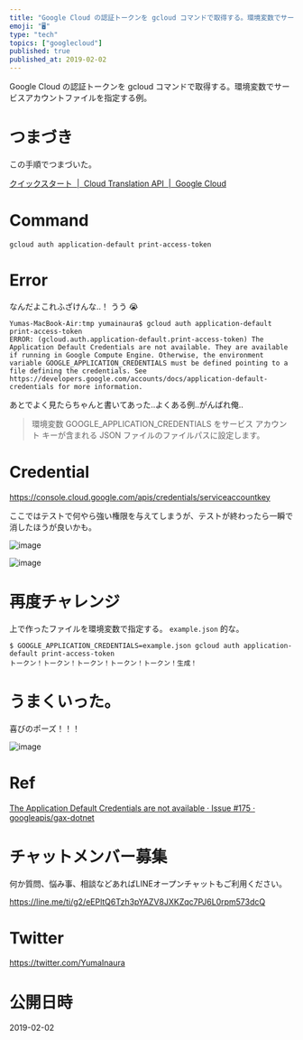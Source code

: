 ```yaml
---
title: "Google Cloud の認証トークンを gcloud コマンドで取得する。環境変数でサービスアカウントファイルを指定する例。"
emoji: "🖥"
type: "tech"
topics: ["googlecloud"]
published: true
published_at: 2019-02-02
---
```


Google Cloud の認証トークンを gcloud コマンドで取得する。環境変数でサービスアカウントファイルを指定する例。

# つまづき

この手順でつまづいた。


[クイックスタート  |  Cloud Translation API  |  Google Cloud](https://cloud.google.com/translate/docs/quickstart)


# Command

```
gcloud auth application-default print-access-token
```

# Error

なんだよこれふざけんな‥！ うう 😭

```
Yumas-MacBook-Air:tmp yumainaura$ gcloud auth application-default print-access-token
ERROR: (gcloud.auth.application-default.print-access-token) The Application Default Credentials are not available. They are available if running in Google Compute Engine. Otherwise, the environment variable GOOGLE_APPLICATION_CREDENTIALS must be defined pointing to a file defining the credentials. See https://developers.google.com/accounts/docs/application-default-credentials for more information.
```

あとでよく見たらちゃんと書いてあった‥よくある例‥がんばれ俺‥

>環境変数 GOOGLE_APPLICATION_CREDENTIALS をサービス アカウント キーが含まれる JSON ファイルのファイルパスに設定します。


# Credential


https://console.cloud.google.com/apis/credentials/serviceaccountkey

ここではテストで何やら強い権限を与えてしまうが、テストが終わったら一瞬で消したほうが良いかも。

![image](https://user-images.githubusercontent.com/13635059/52160100-c8d6b980-26f1-11e9-8d7f-8377c7d1491d.png)


![image](https://user-images.githubusercontent.com/13635059/52160107-f15eb380-26f1-11e9-92d5-df43015dacea.png)


# 再度チャレンジ

上で作ったファイルを環境変数で指定する。 `example.json` 的な。

```
$ GOOGLE_APPLICATION_CREDENTIALS=example.json gcloud auth application-default print-access-token
トークン！トークン！トークン！トークン！トークン！生成！
```

# うまくいった。

喜びのポーズ！！！

![image](https://user-images.githubusercontent.com/13635059/52160139-a42f1180-26f2-11e9-9c14-a9d32b181e53.png)

# Ref

[The Application Default Credentials are not available · Issue #175 · googleapis/gax-dotnet](https://github.com/googleapis/gax-dotnet/issues/175)








<!-- Update From Qiita API -->

# チャットメンバー募集


何か質問、悩み事、相談などあればLINEオープンチャットもご利用ください。

https://line.me/ti/g2/eEPltQ6Tzh3pYAZV8JXKZqc7PJ6L0rpm573dcQ





# Twitter


https://twitter.com/YumaInaura


<!-- Update From Qiita API -->



# 公開日時

2019-02-02

